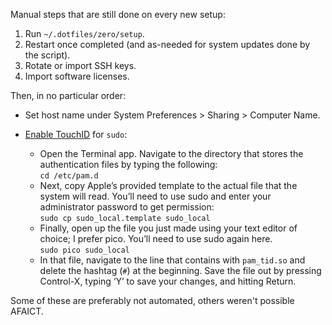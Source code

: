 Manual steps that are still done on every new setup:

1. Run `~/.dotfiles/zero/setup`.
2. Restart once completed (and as-needed for system updates done by the script).
3. Rotate or import SSH keys.
4. Import software licenses.

Then, in no particular order:

- Set host name under System Preferences > Sharing > Computer Name.

- [Enable TouchID][1] for `sudo`:
  - Open the Terminal app. Navigate to the directory that stores the authentication files by typing the following:\
  `cd /etc/pam.d`
  - Next, copy Apple’s provided template to the actual file that the system will read. You’ll need to use sudo and enter your administrator password to get permission:\
  `sudo cp sudo_local.template sudo_local`
  - Finally, open up the file you just made using your text editor of choice; I prefer pico. You’ll need to use sudo again here.\
  `sudo pico sudo_local`
  - In that file, navigate to the line that contains with `pam_tid.so` and delete the hashtag (`#`) at the beginning. Save the file out by pressing Control-X, typing ‘Y’ to save your changes, and hitting Return.

Some of these are preferably not automated, others weren't possible AFAICT.

[1]:<https://sixcolors.com/post/2023/08/in-macos-sonoma-touch-id-for-sudo-can-survive-updates/>
